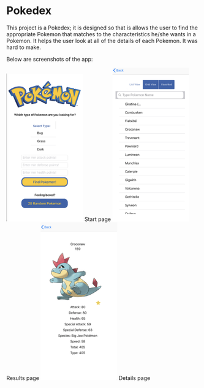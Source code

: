 # Pokedex

This project is a Pokedex; it is designed so that is allows the user to find the appropriate Pokemon that matches to the characteristics he/she wants in a Pokemon. It helps the user look at all of the details of each Pokemon. It was hard to make.

Below are screenshots of the app:

<img src="/screenshot1.png?raw=true"  width="200" >
Start page

<img src="/screenshot2.png?raw=true"  width="200" >
Results page

<img src="/screenshot3.png?raw=true"  width="200" >
Details page
